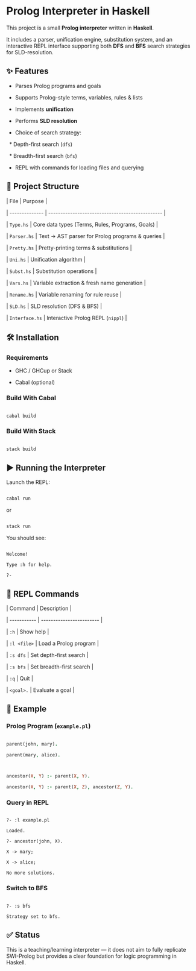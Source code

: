 # Prolog Interpreter in Haskell



This project is a small **Prolog interpreter** written in **Haskell**.

It includes a parser, unification engine, substitution system, and an interactive REPL interface supporting both **DFS** and **BFS** search strategies for SLD-resolution.



## ✨ Features



* Parses Prolog programs and goals

* Supports Prolog-style terms, variables, rules & lists

* Implements **unification**

* Performs **SLD resolution**

* Choice of search strategy:



&nbsp; * Depth-first search (`dfs`)

&nbsp; * Breadth-first search (`bfs`)

* REPL with commands for loading files and querying



## 📂 Project Structure



| File           | Purpose                                         |

| -------------- | ----------------------------------------------- |

| `Type.hs`      | Core data types (Terms, Rules, Programs, Goals) |

| `Parser.hs`    | Text → AST parser for Prolog programs & queries |

| `Pretty.hs`    | Pretty-printing terms & substitutions           |

| `Uni.hs`       | Unification algorithm                           |

| `Subst.hs`     | Substitution operations                         |

| `Vars.hs`      | Variable extraction & fresh name generation     |

| `Rename.hs`    | Variable renaming for rule reuse                |

| `SLD.hs`       | SLD resolution (DFS & BFS)                      |

| `Interface.hs` | Interactive Prolog REPL (`nippl`)               |



## 🛠️ Installation



### Requirements



* GHC / GHCup or Stack

* Cabal (optional)



### Build With Cabal



```sh

cabal build

```



### Build With Stack



```sh

stack build

```



## ▶️ Running the Interpreter



Launch the REPL:



```sh

cabal run

```



or



```sh

stack run

```



You should see:



```

Welcome! 

Type :h for help.

?- 

```



## 🧠 REPL Commands



| Command     | Description              |

| ----------- | ------------------------ |

| `:h`        | Show help                |

| `:l <file>` | Load a Prolog program    |

| `:s dfs`    | Set depth-first search   |

| `:s bfs`    | Set breadth-first search |

| `:q`        | Quit                     |

| `<goal>.`   | Evaluate a goal          |



## 🧪 Example



### Prolog Program (`example.pl`)



```prolog

parent(john, mary).

parent(mary, alice).



ancestor(X, Y) :- parent(X, Y).

ancestor(X, Y) :- parent(X, Z), ancestor(Z, Y).

```



### Query in REPL



```

?- :l example.pl

Loaded.

?- ancestor(john, X).

X -> mary;

X -> alice;

No more solutions.

```



### Switch to BFS



```

?- :s bfs

Strategy set to bfs.

```



## ✅ Status



This is a teaching/learning interpreter — it does not aim to fully replicate SWI-Prolog but provides a clear foundation for logic programming in Haskell.



